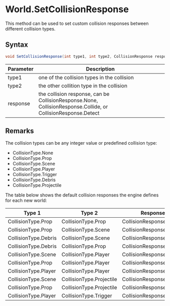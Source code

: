 # World.SetCollisionResponse

This method can be used to set custom collision responses between different collision types.

## Syntax

```csharp
void SetCollisionResponse(int type1, int type2, CollisionResponse response)
```

| Parameter | Description |
|---|---|
| type1 | one of the collision types in the collision |
| type2 | the other collition type in the collision |
| response | the collision response, can be CollisionResponse.None, CollisionResponse.Collide, or CollisionResponse.Detect |

## Remarks

The collision types can be any integer value or predefined collision type:
- CollisionType.None
- CollisionType.Prop
- CollisionType.Scene
- CollisionType.Player
- CollisionType.Trigger
- CollisionType.Debris
- CollisionType.Projectile

The table below shows the default collision responses the engine defines for each new world:

| Type 1 | Type 2 | Response |
|---|---|---|
| CollisionType.Prop | CollisionType.Prop | CollisionResponse.Collide |
| CollisionType.Prop | CollisionType.Scene | CollisionResponse.Collide |
| CollisionType.Debris | CollisionType.Scene | CollisionResponse.Collide |
| CollisionType.Debris | CollisionType.Prop | CollisionResponse.Collide |
| CollisionType.Scene | CollisionType.Player | CollisionResponse.Collide |
| CollisionType.Prop | CollisionType.Player | CollisionResponse.Collide |
| CollisionType.Player | CollisionType.Player | CollisionResponse.Collide |
| CollisionType.Scene | CollisionType.Projectile | CollisionResponse.Collide |
| CollisionType.Prop | CollisionType.Projectile | CollisionResponse.Collide |
| CollisionType.Player | CollisionType.Trigger | CollisionResponse.Detect |